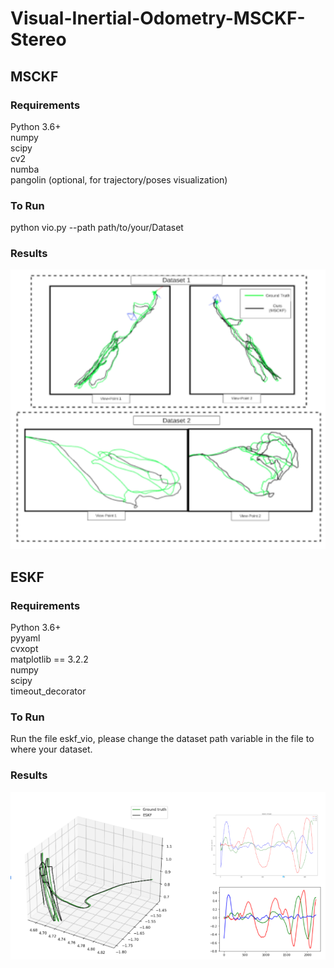 # Visual-Inertial-Odometry-MSCKF-Stereo

## MSCKF

### Requirements
Python 3.6+ <br>
numpy<br>
scipy<br>
cv2<br>
numba<br>
pangolin (optional, for trajectory/poses visualization)

### To Run
python vio.py --path path/to/your/Dataset

### Results

![alt text](https://github.com/NonStopEagle137/Visual-Inertial-Odometry-MSCKF-Stereo/blob/master/Screenshot%202022-05-03%20203319.png)

## ESKF

### Requirements
Python 3.6+ <br>
pyyaml<br>
cvxopt<br>
matplotlib == 3.2.2 <br>
numpy <br> 
scipy <br>
timeout_decorator <br>

### To Run 
Run the file eskf_vio, please change the dataset path variable in the file to where your dataset.

### Results

![alt text](https://github.com/NonStopEagle137/Visual-Inertial-Odometry-MSCKF-Stereo/blob/master/Screenshot%202022-05-03%20203244.png)
